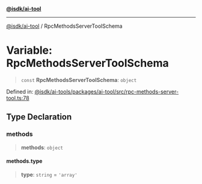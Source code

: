 [**@isdk/ai-tool**](../README.md)

***

[@isdk/ai-tool](../globals.md) / RpcMethodsServerToolSchema

# Variable: RpcMethodsServerToolSchema

> `const` **RpcMethodsServerToolSchema**: `object`

Defined in: [@isdk/ai-tools/packages/ai-tool/src/rpc-methods-server-tool.ts:78](https://github.com/isdk/ai-tool.js/blob/fb1809b53cc75a30928176c26910792b6b8a96e1/src/rpc-methods-server-tool.ts#L78)

## Type Declaration

### methods

> **methods**: `object`

#### methods.type

> **type**: `string` = `'array'`
